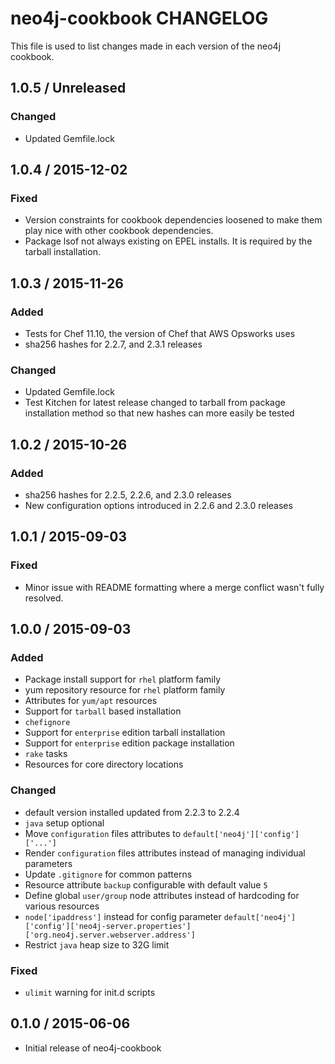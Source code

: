 # neo4j-cookbook CHANGELOG

This file is used to list changes made in each version of the neo4j cookbook.

## 1.0.5 / Unreleased

### Changed
* Updated Gemfile.lock

## 1.0.4 / 2015-12-02

### Fixed
* Version constraints for cookbook dependencies loosened to make them play nice with other cookbook dependencies.
* Package lsof not always existing on EPEL installs.  It is required by the tarball installation.

## 1.0.3 / 2015-11-26

### Added
* Tests for Chef 11.10, the version of Chef that AWS Opsworks uses
* sha256 hashes for 2.2.7, and 2.3.1 releases

### Changed
* Updated Gemfile.lock
* Test Kitchen for latest release changed to tarball from package installation method so that new hashes can more easily be tested

## 1.0.2 / 2015-10-26

### Added
* sha256 hashes for 2.2.5, 2.2.6, and 2.3.0 releases
* New configuration options introduced in 2.2.6 and 2.3.0 releases

## 1.0.1 / 2015-09-03

### Fixed
* Minor issue with README formatting where a merge conflict wasn't fully resolved.

## 1.0.0 / 2015-09-03

### Added
* Package install support for `rhel` platform family
* yum repository resource for `rhel` platform family
* Attributes for `yum/apt` resources
* Support for `tarball` based installation
* `chefignore`
* Support for `enterprise` edition tarball installation
* Support for `enterprise` edition package installation
* `rake` tasks
* Resources for core directory locations

### Changed
* default version installed updated from 2.2.3 to 2.2.4
* `java` setup optional
* Move `configuration` files attributes to `default['neo4j']['config']['...']`
* Render `configuration` files attributes instead of managing individual parameters
* Update `.gitignore` for common patterns
* Resource attribute `backup` configurable with default value `5`
* Define global `user/group` node attributes instead of hardcoding for various resources
* `node['ipaddress']` instead for config parameter `default['neo4j']['config']['neo4j-server.properties']['org.neo4j.server.webserver.address']`
* Restrict `java` heap size to 32G limit

### Fixed
* `ulimit` warning for init.d scripts

## 0.1.0 / 2015-06-06

* Initial release of neo4j-cookbook
